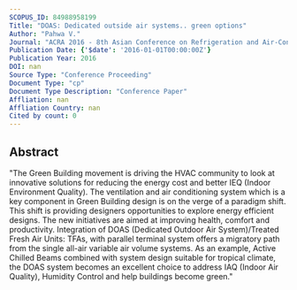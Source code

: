 ```yaml
---
SCOPUS_ID: 84988958199
Title: "DOAS: Dedicated outside air systems.. green options"
Author: "Pahwa V."
Journal: "ACRA 2016 - 8th Asian Conference on Refrigeration and Air-Conditioning"
Publication Date: {'$date': '2016-01-01T00:00:00Z'}
Publication Year: 2016
DOI: nan
Source Type: "Conference Proceeding"
Document Type: "cp"
Document Type Description: "Conference Paper"
Affliation: nan
Affliation Country: nan
Cited by count: 0
---
```


## Abstract
"The Green Building movement is driving the HVAC community to look at innovative solutions for reducing the energy cost and better IEQ (Indoor Environment Quality). The ventilation and air conditioning system which is a key component in Green Building design is on the verge of a paradigm shift. This shift is providing designers opportunities to explore energy efficient designs. The new initiatives are aimed at improving health, comfort and productivity. Integration of DOAS (Dedicated Outdoor Air System)/Treated Fresh Air Units: TFAs, with parallel terminal system offers a migratory path from the single all-air variable air volume systems. As an example, Active Chilled Beams combined with system design suitable for tropical climate, the DOAS system becomes an excellent choice to address IAQ (Indoor Air Quality), Humidity Control and help buildings become green."
